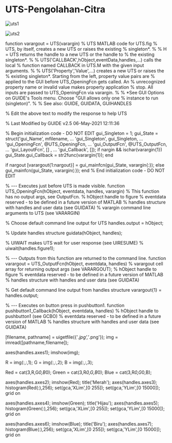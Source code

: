 # UTS-Pengolahan-Citra

![uts1](https://user-images.githubusercontent.com/56390857/117509425-6c3f6480-afb4-11eb-8a88-a1ad89eb0094.PNG)


![uts2](https://user-images.githubusercontent.com/56390857/117509428-6e092800-afb4-11eb-8cd9-21eaac137f3f.PNG)



function varargout = UTS(varargin)
% UTS MATLAB code for UTS.fig
%      UTS, by itself, creates a new UTS or raises the existing
%      singleton*.
%
%      H = UTS returns the handle to a new UTS or the handle to
%      the existing singleton*.
%
%      UTS('CALLBACK',hObject,eventData,handles,...) calls the local
%      function named CALLBACK in UTS.M with the given input arguments.
%
%      UTS('Property','Value',...) creates a new UTS or raises the
%      existing singleton*.  Starting from the left, property value pairs are
%      applied to the GUI before UTS_OpeningFcn gets called.  An
%      unrecognized property name or invalid value makes property application
%      stop.  All inputs are passed to UTS_OpeningFcn via varargin.
%
%      *See GUI Options on GUIDE's Tools menu.  Choose "GUI allows only one
%      instance to run (singleton)".
%
% See also: GUIDE, GUIDATA, GUIHANDLES

% Edit the above text to modify the response to help UTS

% Last Modified by GUIDE v2.5 06-May-2021 12:11:36

% Begin initialization code - DO NOT EDIT
gui_Singleton = 1;
gui_State = struct('gui_Name',       mfilename, ...
                   'gui_Singleton',  gui_Singleton, ...
                   'gui_OpeningFcn', @UTS_OpeningFcn, ...
                   'gui_OutputFcn',  @UTS_OutputFcn, ...
                   'gui_LayoutFcn',  [] , ...
                   'gui_Callback',   []);
if nargin && ischar(varargin{1})
    gui_State.gui_Callback = str2func(varargin{1});
end

if nargout
    [varargout{1:nargout}] = gui_mainfcn(gui_State, varargin{:});
else
    gui_mainfcn(gui_State, varargin{:});
end
% End initialization code - DO NOT EDIT


% --- Executes just before UTS is made visible.
function UTS_OpeningFcn(hObject, eventdata, handles, varargin)
% This function has no output args, see OutputFcn.
% hObject    handle to figure
% eventdata  reserved - to be defined in a future version of MATLAB
% handles    structure with handles and user data (see GUIDATA)
% varargin   command line arguments to UTS (see VARARGIN)

% Choose default command line output for UTS
handles.output = hObject;

% Update handles structure
guidata(hObject, handles);

% UIWAIT makes UTS wait for user response (see UIRESUME)
% uiwait(handles.figure1);


% --- Outputs from this function are returned to the command line.
function varargout = UTS_OutputFcn(hObject, eventdata, handles) 
% varargout  cell array for returning output args (see VARARGOUT);
% hObject    handle to figure
% eventdata  reserved - to be defined in a future version of MATLAB
% handles    structure with handles and user data (see GUIDATA)

% Get default command line output from handles structure
varargout{1} = handles.output;


% --- Executes on button press in pushbutton1.
function pushbutton1_Callback(hObject, eventdata, handles)
% hObject    handle to pushbutton1 (see GCBO)
% eventdata  reserved - to be defined in a future version of MATLAB
% handles    structure with handles and user data (see GUIDATA)

[filename, pathname] = uigetfile({'*.jpg','*.png'});
img = imread([pathname,filename]);

axes(handles.axes1);
imshow(img);

R = img(:,:,1);
G = img(:,:,2);
B = img(:,:,3);

Red = cat(3,R,G*0,B*0);
Green = cat(3,R*0,G,B*0);
Blue = cat(3,R*0,G*0,B);

axes(handles.axes2);
imshow(Red);
title('Merah');
axes(handles.axes3);
histogram(Red(:),256);
set(gca,'XLim',[0 255]);
set(gca,'YLim',[0 15000]);
grid on

axes(handles.axes4);
imshow(Green);
title('Hijau');
axes(handles.axes5);
histogram(Green(:),256);
set(gca,'XLim',[0 255]);
set(gca,'YLim',[0 15000]);
grid on

axes(handles.axes6);
imshow(Blue);
title('Biru');
axes(handles.axes7);
histogram(Blue(:),256);
set(gca,'XLim',[0 255]);
set(gca,'YLim',[0 15000]);
grid on
